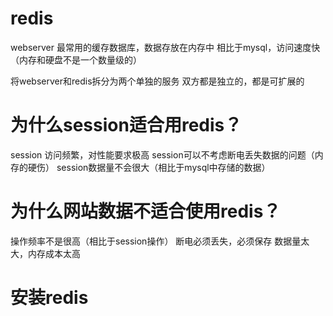 # redis
webserver 最常用的缓存数据库，数据存放在内存中
相比于mysql，访问速度快（内存和硬盘不是一个数量级的）

将webserver和redis拆分为两个单独的服务
双方都是独立的，都是可扩展的


# 为什么session适合用redis？
session 访问频繁，对性能要求极高
session可以不考虑断电丢失数据的问题（内存的硬伤）
session数据量不会很大（相比于mysql中存储的数据）

# 为什么网站数据不适合使用redis？
操作频率不是很高（相比于session操作）
断电必须丢失，必须保存
数据量太大，内存成本太高

# 安装redis